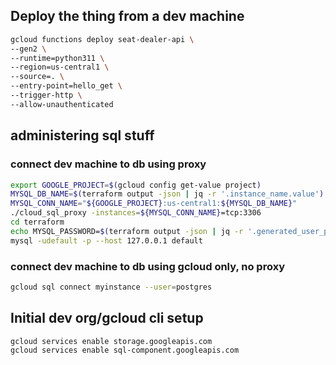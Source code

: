 
## Deploy the thing from a dev machine
```bash
gcloud functions deploy seat-dealer-api \
--gen2 \
--runtime=python311 \
--region=us-central1 \
--source=. \
--entry-point=hello_get \
--trigger-http \
--allow-unauthenticated
```

## administering sql stuff
### connect dev machine to db using proxy
```bash
export GOOGLE_PROJECT=$(gcloud config get-value project)
MYSQL_DB_NAME=$(terraform output -json | jq -r '.instance_name.value')
MYSQL_CONN_NAME="${GOOGLE_PROJECT}:us-central1:${MYSQL_DB_NAME}"
./cloud_sql_proxy -instances=${MYSQL_CONN_NAME}=tcp:3306
cd terraform
echo MYSQL_PASSWORD=$(terraform output -json | jq -r '.generated_user_password.value')
mysql -udefault -p --host 127.0.0.1 default
```

### connect dev machine to db using gcloud only, no proxy
```bash
gcloud sql connect myinstance --user=postgres
```

## Initial dev org/gcloud cli setup
```
gcloud services enable storage.googleapis.com
gcloud services enable sql-component.googleapis.com
```